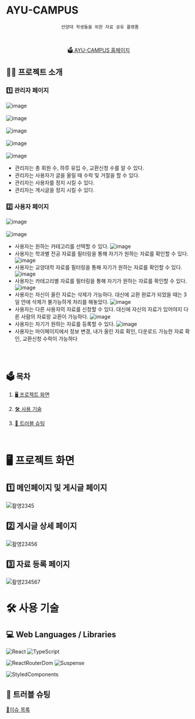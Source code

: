# AYU-CAMPUS

<div align='center'>

```
 안양대 학생들을 위한 자료 공유 플랫폼
```

  <br>
  
[🗳️ AYU-CAMPUS 홈페이지](https://ayucampus.vercel.app)
  
</div>

## 🧑‍💻 프로젝트 소개

### 1️⃣ 관리자 페이지

![image](https://user-images.githubusercontent.com/79708688/232746834-8cbcffa8-733c-464b-9a59-a154706e5bad.png)
<br>
<br>
![image](https://user-images.githubusercontent.com/79708688/232747008-3d0dc720-54e7-4eaa-866d-13eb8221b1d5.png)
<br>
<br>
![image](https://user-images.githubusercontent.com/79708688/232747104-b9032877-7ec6-4f6f-a5a7-f3c483948ce6.png)
<br>
<br>
![image](https://user-images.githubusercontent.com/79708688/232747185-f5b83681-7bbd-41dd-9dd5-7de80ed39257.png)
<br>
<br>
![image](https://user-images.githubusercontent.com/79708688/232747296-085a2f60-ad19-4055-80e9-7725eeeea64f.png)
<br>
- 관리자는 총 회원 수, 하루 유입 수, 교환신청 수를 알 수 있다.
- 관리자는 사용자가 글을 올릴 때 수락 및 거절을 할 수 있다.
- 관리자는 사용자를 정지 시킬 수 있다.
- 관리자는 게시글을 정지 시킬 수 있다.

### 2️⃣ 사용자 페이지

![image](https://user-images.githubusercontent.com/79708688/232749649-8d8faaaa-8316-4434-9141-1f40b415b2b8.png)
<br>
<br>
![image](https://user-images.githubusercontent.com/79708688/232749695-714fb7a4-93f2-4af7-83b7-412785eb4d38.png)
- 사용자는 원하는 카테고리를 선택할 수 있다.
![image](https://user-images.githubusercontent.com/79708688/232992421-d445851c-35e0-483c-a823-66868eea1265.png)
- 사용자는 학과별 전공 자료를 필터링을 통해 자기가 원하는 자료를 확인할 수 있다.
![image](https://user-images.githubusercontent.com/79708688/232992709-6bb6e0e1-74f8-4e57-85ee-98297b91027d.png)
- 사용자는 교양대학 자료를 필터링을 통해 자기가 원하는 자료를 확인할 수 있다.
![image](https://user-images.githubusercontent.com/79708688/232992837-026e2a5a-4e9d-4753-8128-921c2cabf3d2.png)
- 사용자는 카테고리별 자료를 필터링을 통해 자기가 원하는 자료를 확인할 수 있다.
![image](https://user-images.githubusercontent.com/79708688/232993165-28fe80a4-f7b6-4885-9df8-6e19342684b8.png)
- 사용자는 자신이 올린 자료는 삭제가 가능하다. 대신에 교환 완료가 되었을 때는 3일 안에 삭제가 불가능하게 처리를 해놓았다.
![image](https://user-images.githubusercontent.com/79708688/232993573-29210aeb-9c83-429f-a9a6-8b0244c95dbf.png)
- 사용자는 다른 사용자의 자료를 신청할 수 있다. 대신에 자신의 자료가 있어야지 다른 사람의 자료랑 교환이 가능하다.
![image](https://user-images.githubusercontent.com/79708688/232993398-93e5ca9d-be53-4810-8882-d2191c4a2ab3.png)
- 사용자는 자기가 원하는 자료를 등록할 수 있다.
![image](https://user-images.githubusercontent.com/79708688/232751141-231634ba-e678-4970-8a1e-91b353edb5a8.png)
- 사용자는 마이페이지에서 정보 변경, 내가 올린 자료 확인, 다운로드 가능한 자료 확인, 교환신청 수락이 가능하다 
<br>
<br>


  ## 🗳️ 목차

1. [🖥️ 프로젝트 화면](#%EF%B8%8F-프로젝트-화면)
2. [🛠️ 사용 기술](#%EF%B8%8F-사용-기술)
3. [📜 트러블 슈팅](#-트러블-슈팅)

    <br>

# 🖥️ 프로젝트 화면

## 1️⃣ 메인페이지 및 게시글 페이지

![촬영2345](https://user-images.githubusercontent.com/79708688/233822322-75580299-8ae9-418a-8b04-d8a716585765.gif)


## 2️⃣ 게시글 상세 페이지

![촬영23456](https://user-images.githubusercontent.com/79708688/233822827-339a3166-922c-46f2-b40b-d8816f3537ac.gif)

## 3️⃣ 자료 등록 페이지

![촬영234567](https://user-images.githubusercontent.com/79708688/233823286-9f052df5-aea5-473c-bbfe-4d94a6dfa64e.gif)


# 🛠️ 사용 기술

## 💻 Web Languages / Libraries

![React](https://img.shields.io/badge/react-%2320232a.svg?style=for-the-badge&logo=react&logoColor=%2361DAFB) ![TypeScript](https://img.shields.io/badge/typescript-004088.svg?style=for-the-badge&logo=typescript&logoColor=white)

![ReactRouterDom](https://img.shields.io/badge/React%20Router%20DOM-4A154B.svg?style=for-the-badge&logo=react&logoColor=white) ![Suspense](https://img.shields.io/badge/Suspense-1A2C34.svg?style=for-the-badge&logo=react&logoColor=white)

![StyledComponents](https://img.shields.io/badge/Styled%20Components-DB7093.svg?style=for-the-badge&logo=styled-components&logoColor=white)
<br>


## 📜 트러블 슈팅

[📜이슈 목록](https://www.notion.so/14554ce576d94c73b51c29442178d07a)

<br>
